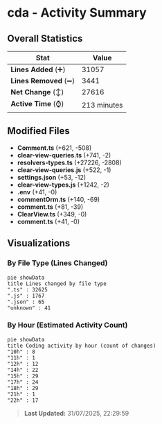 # cda - Activity Summary 

## Overall Statistics

| Stat                   | Value                                                             |
| ---------------------- | ----------------------------------------------------------------- |
| **Lines Added** (➕)   | 31057                                          |
| **Lines Removed** (➖) | 3441                                        |
| **Net Change** (↕)    | 27616                |
| **Active Time** (⌚)   | 213 minutes |


## Modified Files
- **Comment.ts** (+621, -508)
- **clear-view-queries.ts** (+741, -2)
- **resolvers-types.ts** (+27226, -2808)
- **clear-view-queries.js** (+522, -1)
- **settings.json** (+53, -12)
- **clear-view-types.js** (+1242, -2)
- **.env** (+41, -0)
- **commentOrm.ts** (+140, -69)
- **comment.ts** (+81, -39)
- **ClearView.ts** (+349, -0)
- **comment.ts** (+41, -0)

## Visualizations

### By File Type (Lines Changed)

```mermaid
pie showData
title Lines changed by file type
".ts" : 32625
".js" : 1767
".json" : 65
"unknown" : 41
```

### By Hour (Estimated Activity Count)

```mermaid
pie showData
title Coding activity by hour (count of changes)
"10h" : 8
"11h" : 1
"12h" : 12
"14h" : 22
"15h" : 29
"17h" : 24
"18h" : 29
"21h" : 1
"22h" : 17
```


> **Last Updated:** 31/07/2025, 22:29:59
